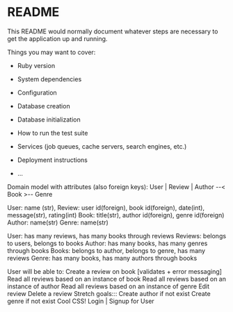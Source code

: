 # README

This README would normally document whatever steps are necessary to get the
application up and running.

Things you may want to cover:

* Ruby version

* System dependencies

* Configuration

* Database creation

* Database initialization

* How to run the test suite

* Services (job queues, cache servers, search engines, etc.)

* Deployment instructions

* ...



Domain model with attributes (also foreign keys):
                   User 
                      |
                  Review
                      |
Author --< Book >-- Genre

User: name (str), 
Review: user id(foreign), book id(foreign), date(int), message(str), rating(int)
Book: title(str), author id(foreign), genre id(foreign)
Author: name(str)
Genre: name(str)

User: has many reviews, has many books through reviews
Reviews: belongs to users, belongs to books 
Author: has many books, has many genres through books
Books: belongs to author, belongs to genre, has many reviews
Genre: has many books, has many authors through books

User will be able to:
Create a review on book [validates + error messaging]
Read all reviews based on an instance of book
Read all reviews based on an instance of author
Read all reviews based on an instance of genre
Edit review 
Delete a review
Stretch goals:::
Create author if not exist
Create genre if not exist 
Cool CSS! 
Login | Signup for User
